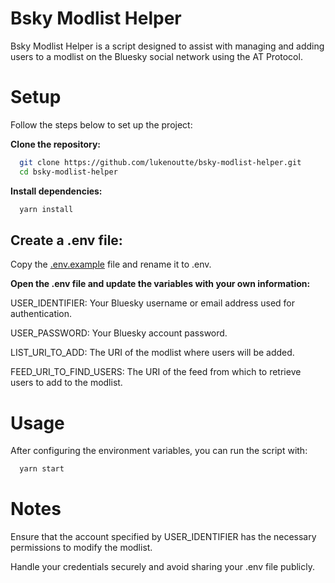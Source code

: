 # Bsky Modlist Helper

Bsky Modlist Helper is a script designed to assist with managing and adding users to a modlist on the Bluesky social network using the AT Protocol.

#  Setup

Follow the steps below to set up the project:

**Clone the repository:**

```bash
  git clone https://github.com/lukenoutte/bsky-modlist-helper.git
  cd bsky-modlist-helper
```

**Install dependencies:**

```bash
  yarn install
```

## Create a .env file:

Copy the [.env.example](.env.example) file and rename it to .env.

**Open the .env file and update the variables with your own information:**

USER_IDENTIFIER: Your Bluesky username or email address used for authentication.

USER_PASSWORD: Your Bluesky account password.

LIST_URI_TO_ADD: The URI of the modlist where users will be added.

FEED_URI_TO_FIND_USERS: The URI of the feed from which to retrieve users to add to the modlist.

# Usage

After configuring the environment variables, you can run the script with:

```bash
  yarn start
```

# Notes
Ensure that the account specified by USER_IDENTIFIER has the necessary permissions to modify the modlist.

Handle your credentials securely and avoid sharing your .env file publicly.
